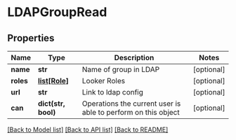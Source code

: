 # LDAPGroupRead

## Properties
Name | Type | Description | Notes
------------ | ------------- | ------------- | -------------
**name** | **str** | Name of group in LDAP | [optional] 
**roles** | [**list[Role]**](Role.md) | Looker Roles | [optional] 
**url** | **str** | Link to ldap config | [optional] 
**can** | **dict(str, bool)** | Operations the current user is able to perform on this object | [optional] 

[[Back to Model list]](../README.md#documentation-for-models) [[Back to API list]](../README.md#documentation-for-api-endpoints) [[Back to README]](../README.md)


